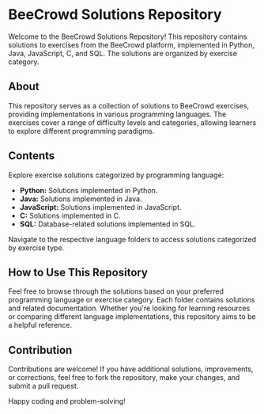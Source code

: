 # BeeCrowd Solutions Repository

Welcome to the BeeCrowd Solutions Repository! This repository contains solutions to exercises from the BeeCrowd platform, implemented in Python, Java, JavaScript, C, and SQL. The solutions are organized by exercise category.

## About

This repository serves as a collection of solutions to BeeCrowd exercises, providing implementations in various programming languages. The exercises cover a range of difficulty levels and categories, allowing learners to explore different programming paradigms.

## Contents

Explore exercise solutions categorized by programming language:

- **Python:** Solutions implemented in Python.
- **Java:** Solutions implemented in Java.
- **JavaScript:** Solutions implemented in JavaScript.
- **C:** Solutions implemented in C.
- **SQL:** Database-related solutions implemented in SQL.

Navigate to the respective language folders to access solutions categorized by exercise type.

## How to Use This Repository

Feel free to browse through the solutions based on your preferred programming language or exercise category. Each folder contains solutions and related documentation. Whether you're looking for learning resources or comparing different language implementations, this repository aims to be a helpful reference.

## Contribution

Contributions are welcome! If you have additional solutions, improvements, or corrections, feel free to fork the repository, make your changes, and submit a pull request.

Happy coding and problem-solving!
